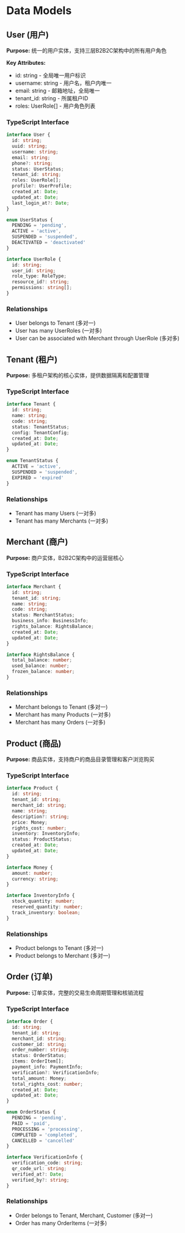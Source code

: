 # Data Models

## User (用户)

**Purpose:** 统一的用户实体，支持三层B2B2C架构中的所有用户角色

**Key Attributes:**
- id: string - 全局唯一用户标识
- username: string - 用户名，租户内唯一
- email: string - 邮箱地址，全局唯一
- tenant_id: string - 所属租户ID
- roles: UserRole[] - 用户角色列表

### TypeScript Interface

```typescript
interface User {
  id: string;
  uuid: string;
  username: string;
  email: string;
  phone?: string;
  status: UserStatus;
  tenant_id: string;
  roles: UserRole[];
  profile?: UserProfile;
  created_at: Date;
  updated_at: Date;
  last_login_at?: Date;
}

enum UserStatus {
  PENDING = 'pending',
  ACTIVE = 'active', 
  SUSPENDED = 'suspended',
  DEACTIVATED = 'deactivated'
}

interface UserRole {
  id: string;
  user_id: string;
  role_type: RoleType;
  resource_id?: string;
  permissions: string[];
}
```

### Relationships

- User belongs to Tenant (多对一)
- User has many UserRoles (一对多)
- User can be associated with Merchant through UserRole (多对多)

## Tenant (租户)

**Purpose:** 多租户架构的核心实体，提供数据隔离和配置管理

### TypeScript Interface

```typescript
interface Tenant {
  id: string;
  name: string;
  code: string;
  status: TenantStatus;
  config: TenantConfig;
  created_at: Date;
  updated_at: Date;
}

enum TenantStatus {
  ACTIVE = 'active',
  SUSPENDED = 'suspended',
  EXPIRED = 'expired'
}
```

### Relationships

- Tenant has many Users (一对多)
- Tenant has many Merchants (一对多)

## Merchant (商户)

**Purpose:** 商户实体，B2B2C架构中的运营层核心

### TypeScript Interface

```typescript
interface Merchant {
  id: string;
  tenant_id: string;
  name: string;
  code: string;
  status: MerchantStatus;
  business_info: BusinessInfo;
  rights_balance: RightsBalance;
  created_at: Date;
  updated_at: Date;
}

interface RightsBalance {
  total_balance: number;
  used_balance: number;
  frozen_balance: number;
}
```

### Relationships

- Merchant belongs to Tenant (多对一)
- Merchant has many Products (一对多)
- Merchant has many Orders (一对多)

## Product (商品)

**Purpose:** 商品实体，支持商户的商品目录管理和客户浏览购买

### TypeScript Interface

```typescript
interface Product {
  id: string;
  tenant_id: string;
  merchant_id: string;
  name: string;
  description?: string;
  price: Money;
  rights_cost: number;
  inventory: InventoryInfo;
  status: ProductStatus;
  created_at: Date;
  updated_at: Date;
}

interface Money {
  amount: number;
  currency: string;
}

interface InventoryInfo {
  stock_quantity: number;
  reserved_quantity: number;
  track_inventory: boolean;
}
```

### Relationships

- Product belongs to Tenant (多对一)
- Product belongs to Merchant (多对一)

## Order (订单)

**Purpose:** 订单实体，完整的交易生命周期管理和核销流程

### TypeScript Interface

```typescript
interface Order {
  id: string;
  tenant_id: string;
  merchant_id: string;
  customer_id: string;
  order_number: string;
  status: OrderStatus;
  items: OrderItem[];
  payment_info: PaymentInfo;
  verification?: VerificationInfo;
  total_amount: Money;
  total_rights_cost: number;
  created_at: Date;
  updated_at: Date;
}

enum OrderStatus {
  PENDING = 'pending',
  PAID = 'paid', 
  PROCESSING = 'processing',
  COMPLETED = 'completed',
  CANCELLED = 'cancelled'
}

interface VerificationInfo {
  verification_code: string;
  qr_code_url: string;
  verified_at?: Date;
  verified_by?: string;
}
```

### Relationships

- Order belongs to Tenant, Merchant, Customer (多对一)
- Order has many OrderItems (一对多)
